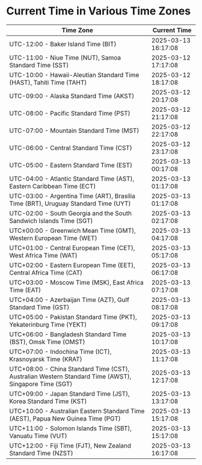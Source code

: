 # Current Time in Various Time Zones

| Time Zone | Current Time |
|-----------|--------------|
| UTC-12:00 - Baker Island Time (BIT) | 2025-03-13 16:17:08 |
| UTC-11:00 - Niue Time (NUT), Samoa Standard Time (SST) | 2025-03-12 17:17:08 |
| UTC-10:00 - Hawaii-Aleutian Standard Time (HAST), Tahiti Time (TAHT) | 2025-03-12 18:17:08 |
| UTC-09:00 - Alaska Standard Time (AKST) | 2025-03-12 20:17:08 |
| UTC-08:00 - Pacific Standard Time (PST) | 2025-03-12 21:17:08 |
| UTC-07:00 - Mountain Standard Time (MST) | 2025-03-12 22:17:08 |
| UTC-06:00 - Central Standard Time (CST) | 2025-03-12 23:17:08 |
| UTC-05:00 - Eastern Standard Time (EST) | 2025-03-13 00:17:08 |
| UTC-04:00 - Atlantic Standard Time (AST), Eastern Caribbean Time (ECT) | 2025-03-13 01:17:08 |
| UTC-03:00 - Argentina Time (ART), Brasília Time (BRT), Uruguay Standard Time (UYT) | 2025-03-13 01:17:08 |
| UTC-02:00 - South Georgia and the South Sandwich Islands Time (SGT) | 2025-03-13 02:17:08 |
| UTC±00:00 - Greenwich Mean Time (GMT), Western European Time (WET) | 2025-03-13 04:17:08 |
| UTC+01:00 - Central European Time (CET), West Africa Time (WAT) | 2025-03-13 05:17:08 |
| UTC+02:00 - Eastern European Time (EET), Central Africa Time (CAT) | 2025-03-13 06:17:08 |
| UTC+03:00 - Moscow Time (MSK), East Africa Time (EAT) | 2025-03-13 07:17:08 |
| UTC+04:00 - Azerbaijan Time (AZT), Gulf Standard Time (GST) | 2025-03-13 08:17:08 |
| UTC+05:00 - Pakistan Standard Time (PKT), Yekaterinburg Time (YEKT) | 2025-03-13 09:17:08 |
| UTC+06:00 - Bangladesh Standard Time (BST), Omsk Time (OMST) | 2025-03-13 10:17:08 |
| UTC+07:00 - Indochina Time (ICT), Krasnoyarsk Time (KRAT) | 2025-03-13 11:17:08 |
| UTC+08:00 - China Standard Time (CST), Australian Western Standard Time (AWST), Singapore Time (SGT) | 2025-03-13 12:17:08 |
| UTC+09:00 - Japan Standard Time (JST), Korea Standard Time (KST) | 2025-03-13 13:17:08 |
| UTC+10:00 - Australian Eastern Standard Time (AEST), Papua New Guinea Time (PGT) | 2025-03-13 15:17:08 |
| UTC+11:00 - Solomon Islands Time (SBT), Vanuatu Time (VUT) | 2025-03-13 15:17:08 |
| UTC+12:00 - Fiji Time (FJT), New Zealand Standard Time (NZST) | 2025-03-13 16:17:08 |
